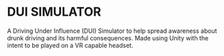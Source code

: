 # DUI SIMULATOR
A Driving Under Influence (DUI) Simulator to help spread awareness about drunk driving and its harmful consequences.
Made using Unity with the intent to be played on a VR capable headset.
  
